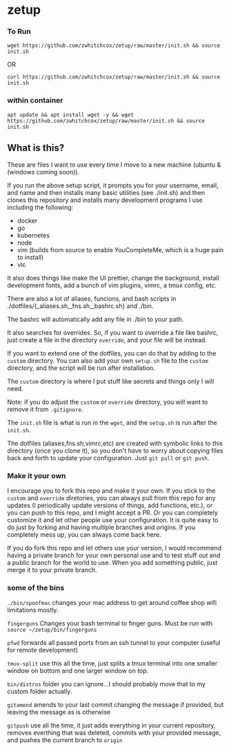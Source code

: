 # zetup

### To Run

`wget https://github.com/zwhitchcox/zetup/raw/master/init.sh && source init.sh`

OR

`curl https://github.com/zwhitchcox/zetup/raw/master/init.sh && source init.sh`

### within container

`apt update && apt install wget -y && wget https://github.com/zwhitchcox/zetup/raw/master/init.sh && source init.sh`


## What is this?

These are files I want to use every time I move to a new machine (ubuntu & (windows coming soon)).

If you run the above setup script, it prompts you for your username, email, and name and then installs many basic utilities (see ./init.sh) and then clones this repository and installs many development programs I use including the following:

* docker
* go
* kubernetes
* node
* vim (builds from source to enable YouCompleteMe, which is a huge pain to install)
* vlc

It also does things like make the UI prettier, change the background, install development fonts, add a bunch of vim plugins, vimrc, a tmux config, etc.

There are also a lot of aliases, funcions, and bash scripts in ./dotfiles/{_aliases.sh,_fns.sh,_bashrc.sh} and ./bin.

The bashrc will automatically add any file in ./bin to your path.

It also searches for overrides. So, if you want to override a file like bashrc, just create a file in the directory `override`, and your file will be instead.

If you want to extend one of the dotfiles, you can do that by adding to the `custom` directory. You can also add your own `setup.sh` file to the `custom` directory, and the script will be run after installation.

The `custom` directory is where I put stuff like secrets and things only I will need.

Note: if you do adjust the `custom` or `override` directory, you will want to remove it from `.gitignore`.

The `init.sh` file is what is run in the `wget`, and the `setup.sh` is run after the `init.sh`.

The dotfiles (aliases,fns.sh,vimrc,etc) are created with symbolic links to this directory (once you clone it), so you don't have to worry about copying files back and forth to update your configuration. Just `git pull` or `git push`.

### Make it your own

I encourage you to fork this repo and make it your own. If you stick to the `custom` and `override` diretories, you can always pull from this repo for any updates (I periodically update versions of things, add functions, etc.), or you can push to this repo, and I might accept a PR. Or you can completely customize it and let other people use your configuration. It is quite easy to do just by forking and having multiple branches and origins. If you completely mess up, you can always come back here.

If you do fork this repo and let others use your version, I would recommend having a private branch for your own personal use and to test stuff out and a public branch for the world to use. When you add something public, just merge it to your private branch.

### some of the bins

`./bin/spoofmac` changes your mac address to get around coffee shop wifi limitations mostly.

`fingerguns` Changes your bash terminal to finger guns. Must be run with `source ~/zetup/bin/fingerguns`

`pfwd` forwards all passed ports from an ssh tunnel to your computer (useful for remote development)

  `tmux-split` use this all the time, just splits a tmux terminal into one smaller window on bottom and one larger window on top.

  `bin/distros` folder you can ignore...I should probably move that to my custom folder actually.

  `gitamend` amends to your last commit changing the message if provided, but leaving the message as is otherwise

  `gitpush` use all the time, it just adds everything in your current repository, removes everthing that was deleted, commits with your provided message, and pushes the current branch to `origin`

